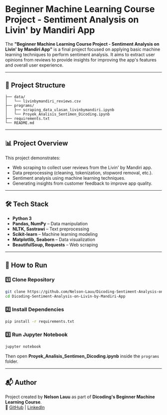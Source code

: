 # Beginner Machine Learning Course Project - Sentiment Analysis on Livin' by Mandiri App

The **"Beginner Machine Learning Course Project - Sentiment Analysis on Livin' by Mandiri App"** is a final project focused on applying basic machine learning techniques to perform sentiment analysis. It aims to extract user opinions from reviews to provide insights for improving the app's features and overall user experience.

---

## 📂 Project Structure
```
├── data/
│   └── livinbymandiri_reviews.csv        
├── programs/
│   ├── scraping_data_ulasan_livinbymandiri.ipynb   
│   └── Proyek_Analisis_Sentimen_Dicoding.ipynb    
├── requirements.txt                       
└── README.md                                
```

---

## 📊 Project Overview
This project demonstrates:
- Web scraping to collect user reviews from the Livin' by Mandiri app.
- Data preprocessing (cleaning, tokenization, stopword removal, etc.).
- Sentiment analysis using machine learning techniques.
- Generating insights from customer feedback to improve app quality.

---

## 🛠️ Tech Stack
- **Python 3**
- **Pandas, NumPy** – Data manipulation
- **NLTK, Sastrawi** – Text preprocessing
- **Scikit-learn** – Machine learning modeling
- **Matplotlib, Seaborn** – Data visualization
- **BeautifulSoup, Requests** – Web scraping

---

## 🚀 How to Run
### 1️⃣ Clone Repository
```bash
git clone https://github.com/Nelson-Lauu/Dicoding-Sentiment-Analysis-on-Livin-by-Mandiri-App.git
cd Dicoding-Sentiment-Analysis-on-Livin-by-Mandiri-App
```

### 2️⃣ Install Dependencies
```bash
pip install -r requirements.txt
```

### 3️⃣ Run Jupyter Notebook
```bash
jupyter notebook
```
Then open **Proyek_Analisis_Sentimen_Dicoding.ipynb** inside the `programs` folder.

---

## 📬 Author
Project created by **Nelson Lauu** as part of **Dicoding's Beginner Machine Learning Course**.  
🔗 [GitHub](https://github.com/Nelson-Lauu) | [LinkedIn](https://linkedin.com/in/nelsonnlau)
